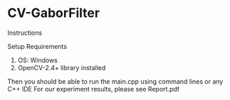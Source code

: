 # CV-GaborFilter


Instructions

Setup Requirements
1.	OS: Windows
2.	OpenCV-2.4+ library installed

Then you should be able to run the main.cpp using command lines or any C++ IDE
For our experiment results, please see Report.pdf
